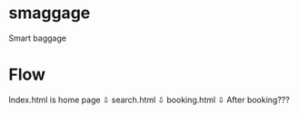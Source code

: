 # smaggage
Smart baggage

# Flow

Index.html is home page
    ⇩
search.html
    ⇩
booking.html
    ⇩
After booking???
